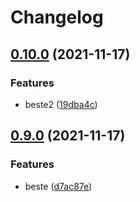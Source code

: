 # Changelog

## [0.10.0](https://www.github.com/kalosisz/git-workshop/compare/v0.9.0...v0.10.0) (2021-11-17)


### Features

* beste2 ([19dba4c](https://www.github.com/kalosisz/git-workshop/commit/19dba4cc686d7f177f65468be2ba2c93a4f77b1d))

## [0.9.0](https://www.github.com/kalosisz/git-workshop/compare/v0.8.0...v0.9.0) (2021-11-17)


### Features

* beste ([d7ac87e](https://www.github.com/kalosisz/git-workshop/commit/d7ac87ebc463684e7ccfb8df594a1246d2dd340f))
